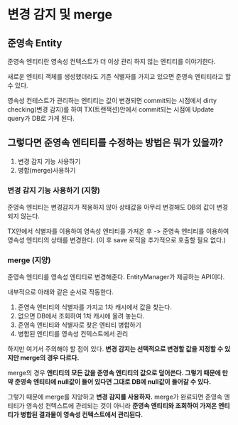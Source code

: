 변경 감지 및 merge
===

## 준영속 Entity

준영속 엔티티란 영속성 컨텍스트가 더 이상 관리 하지 않는 엔티티를 이야기한다.

새로운 엔티티 객체를 생성했더라도 기존 식별자를 가지고 있으면 준영속 엔티티라고 할 수 있다.

영속성 컨테스트가 관리하는 엔티티는 값이 변경되면 commit되는 시점에서 dirty checking(변경 감지)를 하여 TX(트랜잭션)안에서
commit되는 시점에 Update query가 DB로 가게 된다.

## 그렇다면 준영속 엔티티를 수정하는 방법은 뭐가 있을까?

1. 변경 감지 기능 사용하기
2. 병합(merge)사용하기

### 변경 감지 기능 사용하기 (지향)

준영속 엔티티는 변경감지가 적용하지 않아 상태값을 아무리 변경해도 DB의 값이 변경되지 않는다.

TX안에서 식별자를 이용하여 영속성 엔티티를 가져온 후 -> 준영속 엔티티를 이용하여 영속성 엔티티의 상태를 변경한다. (이 후 save 로직을 추가적으로 호출할 필요 없다.)

### merge (지양)

준영속 엔티티를 영속성 엔티티로 변경해준다. EntityManager가 제공하는 API이다.

내부적으로 아래와 같은 순서로 작동한다. 

1. 준영속 엔티티의 식별자를 가지고 1차 캐시에서 값을 찾는다.
2. 없으면 DB에서 조회하여 1차 캐시에 올려 놓는다.
3. 준영속 엔티티와 식별자로 찾은 엔티티 병합하기
4. 병합된 엔티티를 영속성 컨텍스트에서 관리

하지만 여기서 주의해야 할 점이 있다. **변경 감지는 선택적으로 변경할 값을 지정할 수 있지만 merge의 경우 다르다.**

merge의 경우 **엔티티의 모든 값을 준영속 엔티티의 값으로 덮어쓴다. 그렇기 때문에 만약 준영속 엔티티에 null값이 들어 있다면 그대로 DB에 null값이 들어갈 수 있다.**

그렇기 때문에 merge를 지양하고 **변경 감지를 사용하자.** merge가 완료되면 준영속 엔티티가 영속성 컨텍스트에 관리되는 것이 아니라
**준영속 엔티티와 조회하여 가져온 엔티티가 병합된 결과물이 영속성 컨텍스트에서 관리된다.**

